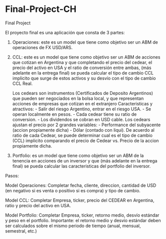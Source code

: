 # Final-Project-CH
Final Project

El proyecto final es una aplicación que consta de 3 partes:

1) Operaciones: este es un model que tiene como objetivo ser un ABM de operaciones de FX USD/ARS.

2) CCL: este es un model que tiene como objetivo ser un ABM de acciones que cotizan en Argentina y que
completando el precio del cedear, el precio del activo en USA y el ratio de conversión entre ambas, (más adelante en la entrega final) se pueda calcular el tipo de cambio CCL implicito que surge de estos activos y su desvío con el tipo de cambio CCL Real.

    Los cedears son instrumentos (Certificados de Deposito Argentinos) que pueden ser negociados en la bolsa local, y que representan acciones de empresas que cotizan en el extranjero
    Caracteristicas y atractivos:
        - Salir del riesgo Argentino, entrar en el riesgo USA.
        - Se operan localmente en pesos.
        - Cada cedear tiene su ratio de conversion.
        - Los dividendos se cobran en USD cable.
    Los cedears ajustan el precio por 2 grandes variables:
        - Performance del subyacente (accion propiamente dicha)
        - Dólar (contado con liqui).
    De acuerdo al ratio de cada Cedear, se puede determinar cual es el tipo de cambio (CCL) implicito comparando el precio de Cedear vs. Precio de la accion propiamente dicha.

3) Portfolio: es un model que tiene como objetivo ser un ABM de la tenencia en acciones de un inversor y que (más adelante en la entrega final) se pueda calcular las caracteristicas del portfolio del inversor.



Pasos:

Model Operaciones:
Completar fecha, cliente, direccion, cantidad de USD (en negativo si es venta o positivo si es compra) y tipo de cambio.

Model CCL:
Completar Empresa, ticker, precio del CEDEAR en Argentina, ratio y precio del activo en USA.

Model Portfolio:
Completar Empresa, ticker, retorno medio, desvío estándar y peso en el portfolio.
Importante: el retorno medio y desvío estándar deben ser calculados sobre el mismo periodo de tiempo (anual, mensual, semestral, etc.)